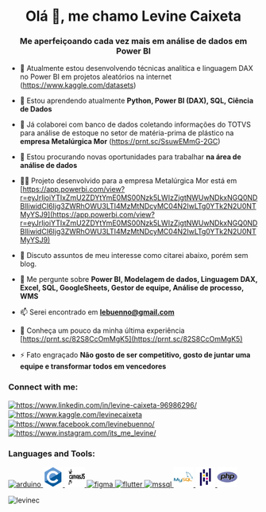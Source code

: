 <h1 align="center">Olá 👋, me chamo Levine Caixeta</h1>
<h3 align="center">Me aperfeiçoando cada vez mais em análise de dados em Power BI</h3>

- 🔭 Atualmente estou desenvolvendo técnicas analítica e linguagem DAX no Power BI em projetos aleatórios na internet (https://www.kaggle.com/datasets)

- 🌱 Estou aprendendo atualmente **Python, Power BI (DAX), SQL, Ciência de Dados**

- 👯 Já colaborei com banco de dados coletando informações do TOTVS para análise de estoque no setor de matéria-prima de plástico na **empresa Metalúrgica Mor** (https://prnt.sc/SsuwEMmG-2GC)

- 🤝 Estou procurando novas oportunidades para trabalhar **na área de análise de dados**

- 👨‍💻 Projeto desenvolvido para a empresa Metalúrgica Mor está em [https://app.powerbi.com/view?r=eyJrIjoiYTIxZmU2ZDYtYmE0MS00Nzk5LWIzZjgtNWUwNDkxNGQ0NDBlIiwidCI6Ijg3ZWRhOWU3LTI4MzMtNDcyMC04N2IwLTg0YTk2N2U0NTMyYSJ9](https://app.powerbi.com/view?r=eyJrIjoiYTIxZmU2ZDYtYmE0MS00Nzk5LWIzZjgtNWUwNDkxNGQ0NDBlIiwidCI6Ijg3ZWRhOWU3LTI4MzMtNDcyMC04N2IwLTg0YTk2N2U0NTMyYSJ9)

- 📝 Discuto assuntos de meu interesse como citarei abaixo, porém sem blog.

- 💬 Me pergunte sobre **Power BI, Modelagem de dados, Linguagem DAX, Excel, SQL, GoogleSheets, Gestor de equipe, Análise de processo, WMS**

- 📫 Serei encontrado em **lebuenno@gmail.com**

- 📄 Conheça um pouco da minha última experiência [https://prnt.sc/82S8CcOmMgK5](https://prnt.sc/82S8CcOmMgK5)

- ⚡ Fato engraçado **Não gosto de ser competitivo, gosto de juntar uma equipe e transformar todos em vencedores**

<h3 align="left">Connect with me:</h3>
<p align="left">
<a href="https://linkedin.com/in/https://www.linkedin.com/in/levine-caixeta-96986296/" target="blank"><img align="center" src="https://raw.githubusercontent.com/rahuldkjain/github-profile-readme-generator/master/src/images/icons/Social/linked-in-alt.svg" alt="https://www.linkedin.com/in/levine-caixeta-96986296/" height="30" width="40" /></a>
<a href="https://kaggle.com/https://www.kaggle.com/levinecaixeta" target="blank"><img align="center" src="https://raw.githubusercontent.com/rahuldkjain/github-profile-readme-generator/master/src/images/icons/Social/kaggle.svg" alt="https://www.kaggle.com/levinecaixeta" height="30" width="40" /></a>
<a href="https://fb.com/https://www.facebook.com/levinebuenno/" target="blank"><img align="center" src="https://raw.githubusercontent.com/rahuldkjain/github-profile-readme-generator/master/src/images/icons/Social/facebook.svg" alt="https://www.facebook.com/levinebuenno/" height="30" width="40" /></a>
<a href="https://instagram.com/https://www.instagram.com/its_me_levine/" target="blank"><img align="center" src="https://raw.githubusercontent.com/rahuldkjain/github-profile-readme-generator/master/src/images/icons/Social/instagram.svg" alt="https://www.instagram.com/its_me_levine/" height="30" width="40" /></a>
</p>

<h3 align="left">Languages and Tools:</h3>
<p align="left"> <a href="https://www.arduino.cc/" target="_blank" rel="noreferrer"> <img src="https://cdn.worldvectorlogo.com/logos/arduino-1.svg" alt="arduino" width="40" height="40"/> </a> <a href="https://www.cprogramming.com/" target="_blank" rel="noreferrer"> <img src="https://raw.githubusercontent.com/devicons/devicon/master/icons/c/c-original.svg" alt="c" width="40" height="40"/> </a> <a href="https://canvasjs.com" target="_blank" rel="noreferrer"> <img src="https://raw.githubusercontent.com/Hardik0307/Hardik0307/master/assets/canvasjs-charts.svg" alt="canvasjs" width="40" height="40"/> </a> <a href="https://www.figma.com/" target="_blank" rel="noreferrer"> <img src="https://www.vectorlogo.zone/logos/figma/figma-icon.svg" alt="figma" width="40" height="40"/> </a> <a href="https://flutter.dev" target="_blank" rel="noreferrer"> <img src="https://www.vectorlogo.zone/logos/flutterio/flutterio-icon.svg" alt="flutter" width="40" height="40"/> </a> <a href="https://www.microsoft.com/en-us/sql-server" target="_blank" rel="noreferrer"> <img src="https://www.svgrepo.com/show/303229/microsoft-sql-server-logo.svg" alt="mssql" width="40" height="40"/> </a> <a href="https://www.mysql.com/" target="_blank" rel="noreferrer"> <img src="https://raw.githubusercontent.com/devicons/devicon/master/icons/mysql/mysql-original-wordmark.svg" alt="mysql" width="40" height="40"/> </a> <a href="https://pandas.pydata.org/" target="_blank" rel="noreferrer"> <img src="https://raw.githubusercontent.com/devicons/devicon/2ae2a900d2f041da66e950e4d48052658d850630/icons/pandas/pandas-original.svg" alt="pandas" width="40" height="40"/> </a> <a href="https://www.php.net" target="_blank" rel="noreferrer"> <img src="https://raw.githubusercontent.com/devicons/devicon/master/icons/php/php-original.svg" alt="php" width="40" height="40"/> </a> </p>

<p><img align="center" src="https://github-readme-stats.vercel.app/api/top-langs?username=levinec&show_icons=true&locale=en&layout=compact" alt="levinec" /></p>
